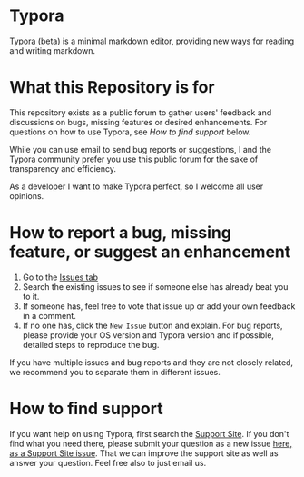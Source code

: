 # Typora

[Typora](http://typora.io) (beta) is a minimal markdown editor, providing new ways for reading and writing markdown.

# What this Repository is for

This repository exists as a public forum to gather users' feedback and discussions on bugs, missing features or desired enhancements. For questions on how to use Typora, see *How to find support* below.

While you can use email to send bug reports or suggestions, I and the Typora community prefer you use this public forum for the sake of transparency and efficiency.  

As a developer I want to make Typora perfect, so I welcome all user opinions.

# How to report a bug, missing feature, or suggest an enhancement

1. Go to the [Issues tab](https://github.com/typora/typora-issues/issues)
2. Search the existing issues to see if someone else has already beat you to it. 
3. If someone has, feel free to vote that issue up or add your own feedback in a comment.
4. If no one has, click the `New Issue` button and explain. For bug reports, please provide your OS version and Typora version and if possible, detailed steps to reproduce the bug.

If you have multiple issues and bug reports and they are not closely related, we recommend you to separate them in different issues.

# How to find support

If you want help on using Typora, first search the [Support Site](http://support.typora.io). If you don't find what you need there, please submit your question as a new issue [here, as a Support Site issue](https://github.com/typora/typora-issues/issues). That we can improve the support site as well as answer your question. 
Feel free also to just email us.


